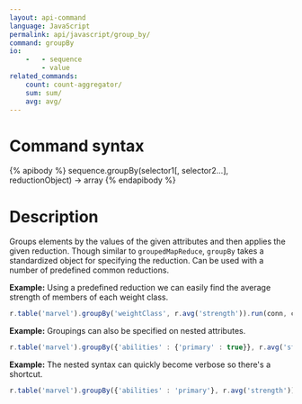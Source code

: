 ```yaml
---
layout: api-command
language: JavaScript
permalink: api/javascript/group_by/
command: groupBy
io:
    -   - sequence
        - value
related_commands:
    count: count-aggregator/
    sum: sum/
    avg: avg/
---
```


# Command syntax #

{% apibody %}
sequence.groupBy(selector1[, selector2...], reductionObject) &rarr; array
{% endapibody %}

# Description #

Groups elements by the values of the given attributes and then applies the given
reduction. Though similar to `groupedMapReduce`, `groupBy` takes a standardized object
for specifying the reduction. Can be used with a number of predefined common reductions.

__Example:__ Using a predefined reduction we can easily find the average strength of members of each weight class.

```js
r.table('marvel').groupBy('weightClass', r.avg('strength')).run(conn, callback)
```


__Example:__ Groupings can also be specified on nested attributes.

```js
r.table('marvel').groupBy({'abilities' : {'primary' : true}}, r.avg('strength')).run(conn, callback)
```


__Example:__ The nested syntax can quickly become verbose so there's a shortcut.

```js
r.table('marvel').groupBy({'abilities' : 'primary'}, r.avg('strength')).run(conn, callback)
```

